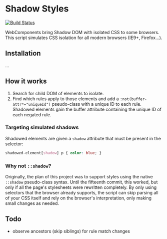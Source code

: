 # Shadow Styles

[![Build Status](https://travis-ci.org/numtel/shadowstyles.svg?branch=master)](https://travis-ci.org/numtel/shadowstyles)

WebComponents bring Shadow DOM with isolated CSS to some browsers.
This script simulates CSS isolation for all modern browsers (IE9+, Firefox...).

## Installation
...

## How it works

1. Search for child DOM of elements to isolate.
2. Find which rules apply to those elements and add a `:not(buffer-attr*="uniqueId")`
    pseudo-class with a unique ID to each rule. Shadowed elements gain the buffer
    attribute containing the unique ID of each negated rule.

### Targeting simulated shadows

Shadowed elements are given a `shadow` attribute that must be present in the
selector:

```css
shadowed-element[shadow] p { color: blue; }
```

### Why not `::shadow`?

Originally, the plan of this project was to support styles using the native
`::shadow` pseudo-class syntax. Until the fifteenth commit, this worked, but
only if all the page's stylesheets were rewritten completely. By only
using selectors that the browser already supports, the script can skip parsing
all of your CSS itself and rely on the browser's interpretation, only making
small changes as needed.

## Todo

* observe ancestors (skip siblings) for rule match changes
